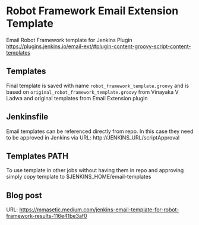 # Robot Framework Email Extension Template
Email Robot Framework template for Jenkins Plugin https://plugins.jenkins.io/email-ext/#plugin-content-groovy-script-content-templates

## Templates
Final template is saved with name `robot_framework_template.groovy` and is based on `original_robot_framework_template.groovy` from Vinayaka V Ladwa and original templates from Email Extension plugin

## Jenkinsfile
Email templates can be referenced directly from repo. In this case they need to be approved in Jenkins via URL: http://JENKINS_URL/scriptApproval

## Templates PATH

To use template in other jobs without having them in repo and approving simply copy template to $JENKINS_HOME/email-templates

## Blog post
URL: https://mmasetic.medium.com/jenkins-email-template-for-robot-framework-results-116e41be3af0

